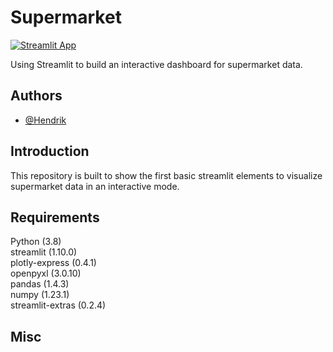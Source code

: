 
# Supermarket

[![Streamlit App](https://static.streamlit.io/badges/streamlit_badge_black_white.svg)](https://henne23-dashboard-supermarketsupermarket-stream-v2enr3.streamlit.app/)

Using Streamlit to build an interactive dashboard for supermarket data.
## Authors

- [@Hendrik](https://www.github.com/henne23)


## Introduction

This repository is built to show the first basic streamlit elements
to visualize supermarket data in an interactive mode.
## Requirements

Python (3.8)\
streamlit (1.10.0)\
plotly-express (0.4.1)\
openpyxl (3.0.10)\
pandas (1.4.3)\
numpy (1.23.1)\
streamlit-extras (0.2.4)

## Misc
